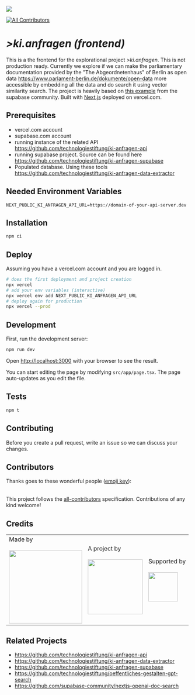 ![](https://img.shields.io/badge/Built%20with%20%E2%9D%A4%EF%B8%8F-at%20Technologiestiftung%20Berlin-blue)

<!-- ALL-CONTRIBUTORS-BADGE:START - Do not remove or modify this section -->

[![All Contributors](https://img.shields.io/badge/all_contributors-0-orange.svg?style=flat-square)](#contributors-)

<!-- ALL-CONTRIBUTORS-BADGE:END -->

# _>ki.anfragen (frontend)_

This is a the frontend for the explorational project _>ki.anfragen_. This is not production ready. Currently we explore if we can make the parliamentary documentation provided by the "The Abgeordnetenhaus" of Berlin as open data https://www.parlament-berlin.de/dokumente/open-data more accessible by embedding all the data and do search it using vector similarity search. The project is heavily based on [this example](https://github.com/supabase-community/nextjs-openai-doc-search) from the supabase community. Built with [Next.js](https://nextjs.org/) deployed on vercel.com.

## Prerequisites

- vercel.com account
- supabase.com account
- running instance of the related API https://github.com/technologiestiftung/ki-anfragen-api
- running supabase project. Source can be found here https://github.com/technologiestiftung/ki-anfragen-supabase
- Populated database. Using these tools https://github.com/technologiestiftung/ki-anfragen-data-extractor

## Needed Environment Variables

```plain
NEXT_PUBLIC_KI_ANFRAGEN_API_URL=https://domain-of-your-api-server.dev
```

## Installation

```bash
npm ci
```

## Deploy

Assuming you have a vercel.com account and you are logged in.

```bash
# does the first deployment and project creation
npx vercel
# add your env variables (interactive)
npx vercel env add NEXT_PUBLIC_KI_ANFRAGEN_API_URL
# deploy again for production
npx vercel --prod
```

## Development

First, run the development server:

```bash
npm run dev
```

Open [http://localhost:3000](http://localhost:3000) with your browser to see the result.

You can start editing the page by modifying `src/app/page.tsx`. The page auto-updates as you edit the file.

## Tests

```bash
npm t
```

## Contributing

Before you create a pull request, write an issue so we can discuss your changes.

## Contributors

Thanks goes to these wonderful people ([emoji key](https://allcontributors.org/docs/en/emoji-key)):

<!-- ALL-CONTRIBUTORS-LIST:START - Do not remove or modify this section -->
<!-- prettier-ignore-start -->
<!-- markdownlint-disable -->
<table>
  <tr>
  </tr>
</table>

<!-- markdownlint-restore -->
<!-- prettier-ignore-end -->

<!-- ALL-CONTRIBUTORS-LIST:END -->

This project follows the [all-contributors](https://github.com/all-contributors/all-contributors) specification. Contributions of any kind welcome!

## Credits

<table>
  <tr>
    <td>
      Made by <a href="https://citylab-berlin.org/de/start/">
        <br />
        <br />
        <img width="200" src="https://logos.citylab-berlin.org/logo-citylab-berlin.svg" />
      </a>
    </td>
    <td>
      A project by <a href="https://www.technologiestiftung-berlin.de/">
        <br />
        <br />
        <img width="150" src="https://logos.citylab-berlin.org/logo-technologiestiftung-berlin-de.svg" />
      </a>
    </td>
    <td>
      Supported by <a href="https://www.berlin.de/rbmskzl/">
        <br />
        <br />
        <img width="80" src="https://logos.citylab-berlin.org/logo-berlin-senatskanzelei-de.svg" />
      </a>
    </td>
  </tr>
</table>

## Related Projects

- https://github.com/technologiestiftung/ki-anfragen-api
- https://github.com/technologiestiftung/ki-anfragen-data-extractor
- https://github.com/technologiestiftung/ki-anfragen-supabase
- https://github.com/technologiestiftung/oeffentliches-gestalten-gpt-search
- https://github.com/supabase-community/nextjs-openai-doc-search
